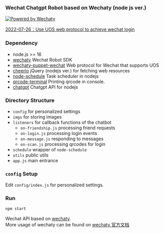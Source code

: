 ### Wechat Chatgpt Robot based on Wechaty (node js ver.)

[![Powered by Wechaty](https://img.shields.io/badge/Powered%20By-Wechaty-green.svg)](https://github.com/chatie/wechaty) 

[2022-07-26：Use UOS web protocol to achieve wechat login](https://github.com/wechaty/puppet-wechat/pull/206)

### Dependency

- node.js >= 16  
- [wechaty](https://github.com/wechaty/wechaty) Wechat Robot SDK
- [wechaty-puppet-wechat](https://github.com/wechaty/puppet-wechat) Web protocol for Wechat that supports UOS
- [cheerio](https://github.com/cheeriojs/cheerio) jQuery (nodejs ver.) for fetching web resources
- [node-schedule](https://github.com/node-schedule/node-schedule) Task scheduler in nodejs
- [qrcode-terminal](https://github.com/gtanner/qrcode-terminal) Printing qrcode in console.
- [chatgpt](https://github.com/transitive-bullshit/chatgpt-api) Chatgpt API for nodejs

### Directory Structure

- `config` for personalized settings
- `imgs` for storing images
- `listeners` for callback functions of the chatbot
  - `on-friendship.js` processing friend requests
  - `on-login.js` processing login events
  - `on-message.js` responding to messages
  - `on-scan.js` processing qrcodes for login
- `schedule` wrapper of `node-schedule`
- `utils` public utils
- `app.js` main entrance

### `config` Setup

Edit `config/index.js` for personalized settings.

### Run

```bash
npm start
```



Wechat API based on [wechaty](https://github.com/wechaty/wechaty).   
More usage of wechaty can be found on [wechaty 官方文档](https://github.com/wechaty/wechaty/blob/master/docs/index.md)

